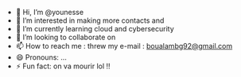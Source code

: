 - 👋 Hi, I’m @younesse
- 👀 I’m interested in making more contacts and 
- 🌱 I’m currently learning cloud and cybersecurity
- 💞️ I’m looking to collaborate on 
- 📫 How to reach me : threw my e-mail : boualambg92@gmail.com
- 😄 Pronouns: ...
- ⚡ Fun fact: on va mourir lol !!

<!---
aquabiba/aquabiba is a ✨ special ✨ repository because its `README.md` (this file) appears on your GitHub profile.
You can click the Preview link to take a look at your changes.
--->
